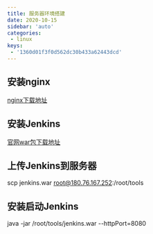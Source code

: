 ```yaml
---
title: 服务器环境搭建
date: 2020-10-15
sidebar: 'auto'
categories:
 - linux
keys:
 - '1360d01f3f0d562dc30b433a62443dcd'
---
```

##  安装nginx

[nginx下载地址](http://nginx.org/en/linux_packages.html#RHEL-CentOS)

##  安装Jenkins

[官网war包下载地址](https://jenkins.io/index.html)

##  上传Jenkins到服务器

scp jenkins.war root@180.76.167.252:/root/tools

##  安装启动Jenkins

java -jar /root/tools/jenkins.war --httpPort=8080